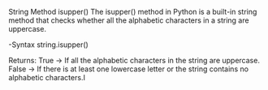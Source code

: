 String Method isupper() The isupper() method in Python is a built-in string method that checks whether all the alphabetic characters in a string are uppercase.

-Syntax string.isupper()

Returns: True → If all the alphabetic characters in the string are uppercase. False → If there is at least one lowercase letter or the string contains no alphabetic characters.I
